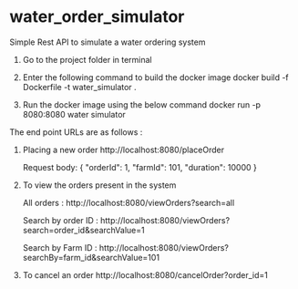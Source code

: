 # water_order_simulator

Simple Rest API to simulate a water ordering system

1. Go to the project folder in terminal

2. Enter the following command to build the docker image
      docker build -f Dockerfile -t water_simulator .

3. Run the docker image using the below command
      docker run -p 8080:8080 water simulator
      
The end point URLs are as follows :

1.  Placing a new order
    http://localhost:8080/placeOrder 

    Request body: 
    { 
        "orderId": 1, 
        "farmId": 101, 
        "duration": 10000 
    }
    
2. To view the orders present in the system
    
   All orders : http://localhost:8080/viewOrders?search=all
   
   Search by order ID : http://localhost:8080/viewOrders?search=order_id&searchValue=1
   
   Search by Farm ID :  http://localhost:8080/viewOrders?searchBy=farm_id&searchValue=101
   
3. To cancel an order
   http://localhost:8080/cancelOrder?order_id=1
  
